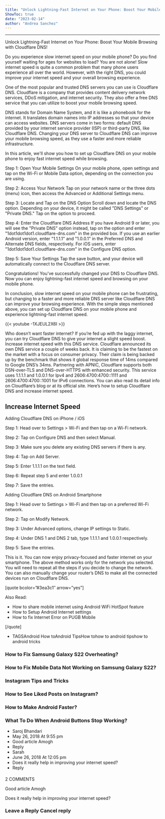 ```yaml
---
title: "Unlock Lightning-Fast Internet on Your Phone: Boost Your Mobile Browsing with Cloudflare DNS!"
ShowToc: true 
date: "2023-02-14"
author: "Andrea Sanchez"
---
```

*****
Unlock Lightning-Fast Internet on Your Phone: Boost Your Mobile Browsing with Cloudflare DNS!

Do you experience slow internet speed on your mobile phone? Do you find yourself waiting for ages for websites to load? You are not alone! Slow internet speed is quite a common problem that many phone users experience all over the world. However, with the right DNS, you could improve your internet speed and your overall browsing experience.

One of the most popular and trusted DNS servers you can use is Cloudflare DNS. Cloudflare is a company that provides content delivery network services, DDoS mitigation, and internet security. They also offer a free DNS service that you can utilize to boost your mobile browsing speed.

DNS stands for Domain Name System, and it is like a phonebook for the internet. It translates domain names into IP addresses so that your device can access websites. DNS servers come in two forms: default DNS provided by your internet service provider (ISP) or third-party DNS, like Cloudflare DNS. Changing your DNS server to Cloudflare DNS can improve your mobile browsing speed, as they use a faster and more reliable infrastructure.

In this article, we'll show you how to set up Cloudflare DNS on your mobile phone to enjoy fast internet speed while browsing.

Step 1: Open Your Mobile Settings
On your mobile phone, open settings and tap on the Wi-Fi or Mobile Data option, depending on the connection you are using.

Step 2: Access Your Network
Tap on your network name or the three dots (menu) icon, then access the Advanced or Additional Settings menu.

Step 3: Locate and Tap on the DNS Option
Scroll down and locate the DNS option. Depending on your device, it might be called "DNS Settings" or "Private DNS." Tap on the option to proceed.

Step 4: Enter the Cloudflare DNS Address
If you have Android 9 or later, you will see the "Private DNS" option instead, tap on the option and enter "1dot1dot1dot1.cloudflare-dns.com" in the provided box. If you use an earlier Android version, enter "1.1.1.1" and "1.0.0.1" in the Preferred DNS and Alternate DNS fields, respectively. For iOS users, enter "1dot1dot1dot1.cloudflare-dns.com" in the Configure DNS option.

Step 5: Save Your Settings
Tap the save button, and your device will automatically connect to the Cloudflare DNS server.

Congratulations! You've successfully changed your DNS to Cloudflare DNS. Now you can enjoy lightning-fast internet speed and browsing on your mobile phone.

In conclusion, slow internet speed on your mobile phone can be frustrating, but changing to a faster and more reliable DNS server like Cloudflare DNS can improve your browsing experience. With the simple steps mentioned above, you can set up Cloudflare DNS on your mobile phone and experience lightning-fast internet speed.

{{< youtube -1XJEUL2X6I >}} 



Who doesn’t want faster internet? If you’re fed up with the laggy internet, you can try Cloudflare DNS to give your internet a slight speed boost. Increase internet speed with this DNS service. Cloudflare announced its own DNS service a couple of weeks back. It is claiming to be the fastest on the market with a focus on consumer privacy. Their claim is being backed up by the benchmark that shows it global response time of 14ms compared to Google DNS’s 34ms. Partnering with APNIC, Cloudflare supports both DSN-over-TLS and DNS-over-HTTPS with enhanced security. This service uses 1.1.1.1 and 1.0.0.1 for Ipv4 and 2606:4700:4700::1111 and 2606:4700:4700::1001 for IPv6 connections. You can also read its detail info on Cloudflare’s blog or at its official site. Here’s how to setup Cloudflare DNS and increase internet speed.
 
## Increase Internet Speed
 
Adding Cloudflare DNS on iPhone / iOS
 
Step 1: Head over to Settings > Wi-Fi and then tap on a Wi-Fi network.
 
Step 2: Tap on Configure DNS and then select Manual.
 
Step 3: Make sure you delete any existing DNS servers if there is any.
 
Step 4: Tap on Add Server.
 
Step 5: Enter 1.1.1.1 on the text field.
 
Step 6: Repeat step 5 and enter 1.0.0.1
 
Step 7: Save the entries.
 
Adding Cloudflare DNS on Android Smartphone
 
Step 1: Head over to Settings > Wi-Fi and then tap on a preferred Wi-Fi network.
 
Step 2: Tap on Modify Network.
 
Step 3: Under Advanced options, change IP settings to Static.
 
Step 4: Under DNS 1 and DNS 2 tab, type 1.1.1.1 and 1.0.0.1 respectively.
 
Step 5: Save the entries.
 
This is it. You can now enjoy privacy-focused and faster internet on your smartphone. The above method works only for the network you selected. You will need to repeat all the steps if you decide to change the network. You can also manually change your router’s DNS to make all the connected devices run on Cloudflare DNS.
 
[quote bcolor=”#3ea3c1″ arrow=”yes”]
 
Also Read:
 
- How to share mobile internet using Android WiFi HotSpot feature
 - How to Setup Android Internet settings
 - How to fix Internet Error on PUGB Mobile

 
[/quote]
 
- TAGSAndroid How toAndroid TipsHow tohow to android tipshow to android tricks

 
### How to Fix Samsung Galaxy S22 Overheating?
 
### How to Fix Mobile Data Not Working on Samsung Galaxy S22?
 
### Instagram Tips and Tricks
 
### How to See Liked Posts on Instagram?
 
### How to Make Android Faster?
 
### What To Do When Android Buttons Stop Working?
 
- Saroj Bhandari
 - May 26, 2018 At 9:55 pm
 - Good article Amogh
 - Reply
 - Sarah
 - June 26, 2018 At 12:05 pm
 - Does it really help in improving your internet speed?
 - Reply

 
#### 
2 COMMENTS

 
Good article Amogh
 
Does it really help in improving your internet speed?
 
### Leave a Reply Cancel reply





